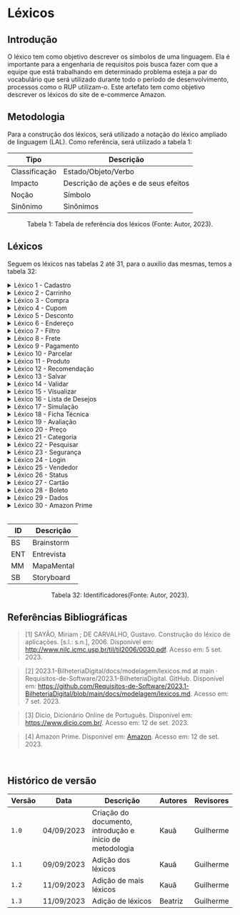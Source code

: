 # Léxicos

## Introdução

O léxico tem como objetivo descrever os símbolos de uma linguagem. Ela é importante para a engenharia de requisitos pois busca fazer com que a equipe que está trabalhando em determinado problema esteja a par do vocabulário que será utilizado durante todo o período de desenvolvimento, processos como o RUP utilizam-o. Este artefato tem como objetivo descrever os léxicos do site de e-commerce Amazon.

## Metodologia

Para a construção dos léxicos, será utilizado a notação do léxico ampliado de linguagem (LAL). Como referência, será utilizado a tabela 1:

<center>

| Tipo          | Descrição                            |
| ------------- | ------------------------------------ |
| Classificação | Estado/Objeto/Verbo                  |
| Impacto       | Descrição de ações e de seus efeitos |
| Noção         | Símbolo                              |
| Sinônimo      | Sinônimos                            |

</center>

<div style="text-align: center">
<p> Tabela 1: Tabela de referência dos léxicos (Fonte: Autor, 2023).</p>
</div>

## Léxicos

Seguem os léxicos nas tabelas 2 até 31, para o auxilio das mesmas, temos a tabela 32:

<details>
    <summary>Léxico 1 - Cadastro</summary>

   <table>
      <thead>
         <tr>
            <th>L1</th>
            <th>Descrição</th>
         </tr>
      </thead>
      <tbody>
         <tr>
            <td>Classificação</td>
            <td>Objeto</td>
         </tr>
        <tr>
            <td>Impacto</td>
            <td>O usuário poder se conectar com o sistema e salvar suas informações</td>
         </tr>
        <tr>
            <td>Noção</td>
            <td>O usuário pode se cadastrar de forma prática.</br> O sistema cadastra múltiplos endereços de entrega.</br>O sistema permite o cadastro de múltiplos sistemas de pagamento.</td>
         </tr>
        <tr>
            <td>Sinônimo</td>
            <td>Registro</td>
         </tr>
         <tr>
            <td>Elicitado</td>
            <td>SB02,BS05,BS07,BS08 e ENT02</td>
         </tr>
      </tbody>
   </table>

   <div style="text-align: center">
      <p> Tabela 2: Léxico 1 (Fonte: Autor, 2023).</p>
   </div>

</details>

<details>
    <summary>Léxico 2 - Carrinho</summary>

   <table>
      <thead>
         <tr>
            <th>L2</th>
            <th>Descrição</th>
         </tr>
      </thead>
      <tbody>
         <tr>
            <td>Classificação</td>
            <td>Objeto</td>
         </tr>
        <tr>
            <td>Impacto</td>
            <td>O usuário pode salvar as compras que ele deseja.</td>
         </tr>
        <tr>
            <td>Noção</td>
            <td>O usuário pode salvar suas compras no carrinho</br> O usuário pode visualizar oque tem dentro do carrinho.</td>
         </tr>
        <tr>
            <td>Sinônimo</td>
            <td>Lista de compras</td>
         </tr>
         <tr>
            <td>Elicitado</td>
            <td>ENT05 e BS15</td>
         </tr>
      </tbody>
   </table>

   <div style="text-align: center">
      <p> Tabela 3: Léxico 2 (Fonte: Autor, 2023).</p>
   </div>

</details>

<details>
    <summary>Léxico 3 - Compra</summary>

   <table>
      <thead>
         <tr>
            <th>L3</th>
            <th>Descrição</th>
         </tr>
      </thead>
      <tbody>
         <tr>
            <td>Classificação</td>
            <td>Objeto</td>
         </tr>
        <tr>
            <td>Impacto</td>
            <td>O usuário pode realizar compras.</td>
         </tr>
        <tr>
            <td>Noção</td>
            <td>O usuário está interessado em realizar compras.</td>
         </tr>
        <tr>
            <td>Sinônimo</td>
            <td>Aquisição</td>
         </tr>
         <tr>
            <td>Elicitado</td>
            <td>ENT04</td>
         </tr>
      </tbody>
   </table>

   <div style="text-align: center">
      <p> Tabela 4: Léxico 3 (Fonte: Autor, 2023).</p>
   </div>

</details>

<details>
    <summary>Léxico 4 - Cupom</summary>

   <table>
      <thead>
         <tr>
            <th>L4</th>
            <th>Descrição</th>
         </tr>
      </thead>
      <tbody>
         <tr>
            <td>Classificação</td>
            <td>Objeto</td>
         </tr>
        <tr>
            <td>Impacto</td>
            <td>Utiliza-los para receber o desconto nos produtos.</td>
         </tr>
        <tr>
            <td>Noção</td>
            <td>O usuário pode utilizar cupons para receber descontos.</td>
         </tr>
        <tr>
            <td>Sinônimo</td>
            <td>Cédula</td>
         </tr>
         <tr>
            <td>Elicitado</td>
            <td>BS34,MM06 e MM10</td>
         </tr>
      </tbody>
   </table>

   <div style="text-align: center">
      <p> Tabela 5: Léxico 4 (Fonte: Autor, 2023).</p>
   </div>

</details>

<details>
    <summary>Léxico 5 - Desconto</summary>

   <table>
      <thead>
         <tr>
            <th>L5</th>
            <th>Descrição</th>
         </tr>
      </thead>
      <tbody>
         <tr>
            <td>Classificação</td>
            <td>Objeto</td>
         </tr>
        <tr>
            <td>Impacto</td>
            <td>Utiliza-los para receber o decrecimo dos preços nos produtos.</td>
         </tr>
        <tr>
            <td>Noção</td>
            <td>O usuário pode receber descontos.</td>
         </tr>
        <tr>
            <td>Sinônimo</td>
            <td>Aminguamento, Decréscimo, Corte</td>
         </tr>
         <tr>
            <td>Elicitado</td>
            <td>BS34,MM07 e MM10</td>
         </tr>
      </tbody>
   </table>

   <div style="text-align: center">
      <p> Tabela 6: Léxico 5 (Fonte: Autor, 2023).</p>
   </div>

</details>

<details>
    <summary>Léxico 6 - Endereço</summary>

   <table>
      <thead>
         <tr>
            <th>L6</th>
            <th>Descrição</th>
         </tr>
      </thead>
      <tbody>
         <tr>
            <td>Classificação</td>
            <td>Objeto</td>
         </tr>
        <tr>
            <td>Impacto</td>
            <td>Utilizado para saber a residência do comprador.</td>
         </tr>
        <tr>
            <td>Noção</td>
            <td>O usuário possui um endereço.</br>O usuário pode cadastrar vários endereços</td>
         </tr>
        <tr>
            <td>Sinônimo</td>
            <td>Domicílio, residência, casa</td>
         </tr>
         <tr>
            <td>Elicitado</td>
            <td>BS08 e MM05</td>
         </tr>
      </tbody>
   </table>

   <div style="text-align: center">
      <p> Tabela 7: Léxico 6 (Fonte: Autor, 2023).</p>
   </div>

</details>

<details>
    <summary>Léxico 7 - Filtro</summary>

   <table>
      <thead>
         <tr>
            <th>L7</th>
            <th>Descrição</th>
         </tr>
      </thead>
      <tbody>
         <tr>
            <td>Classificação</td>
            <td>Objeto</td>
         </tr>
        <tr>
            <td>Impacto</td>
            <td>Utilizado para filtrar produtos.</td>
         </tr>
        <tr>
            <td>Noção</td>
            <td>O usuário tem a capacidade de filtrar os produtos do site.</td>
         </tr>
        <tr>
            <td>Sinônimo</td>
            <td>Passador</td>
         </tr>
         <tr>
            <td>Elicitado</td>
            <td>BS12 e MM12</td>
         </tr>
      </tbody>
   </table>

   <div style="text-align: center">
      <p> Tabela 8: Léxico 7 (Fonte: Autor, 2023).</p>
   </div>

</details>

<details>
    <summary>Léxico 8 - Frete</summary>

   <table>
      <thead>
         <tr>
            <th>L8</th>
            <th>Descrição</th>
         </tr>
      </thead>
      <tbody>
         <tr>
            <td>Classificação</td>
            <td>Objeto</td>
         </tr>
        <tr>
            <td>Impacto</td>
            <td>Utilizado para levar o produto do usuário para a residência do mesmo.</td>
         </tr>
        <tr>
            <td>Noção</td>
            <td>O usuário tem a capacidade de escolher quanto tempo seu frete demorará.</br> O usuário poderá simular o seu frete.</td>
         </tr>
        <tr>
            <td>Sinônimo</td>
            <td>Carregamento</td>
         </tr>
         <tr>
            <td>Elicitado</td>
            <td>BS24 e MM08</td>
         </tr>
      </tbody>
   </table>

   <div style="text-align: center">
      <p> Tabela 9: Léxico 8 (Fonte: Autor, 2023).</p>
   </div>

</details>

<details>
    <summary>Léxico 9 - Pagamento</summary>

   <table>
      <thead>
         <tr>
            <th>L9</th>
            <th>Descrição</th>
         </tr>
      </thead>
      <tbody>
         <tr>
            <td>Classificação</td>
            <td>Objeto</td>
         </tr>
        <tr>
            <td>Impacto</td>
            <td>Dar o dinheiro ao dono do produto.</td>
         </tr>
        <tr>
            <td>Noção</td>
            <td>O usuário tem a capacidade de realizar pagamentos.</br> O sistema evidencia os sistemas de pagamento aceitos.</br>O sistema permite a adição de novos métodos de pagamento.</td>
         </tr>
        <tr>
            <td>Sinônimo</td>
            <td>Paga</td>
         </tr>
         <tr>
            <td>Elicitado</td>
            <td>BS07, BS29,BS30, MM06 e MM09</td>
         </tr>
      </tbody>
   </table>

   <div style="text-align: center">
      <p> Tabela 10: Léxico 9 (Fonte: Autor, 2023).</p>
   </div>

</details>

<details>
    <summary>Léxico 10 - Parcelar</summary>

   <table>
      <thead>
         <tr>
            <th>L10</th>
            <th>Descrição</th>
         </tr>
      </thead>
      <tbody>
         <tr>
            <td>Classificação</td>
            <td>Verbo</td>
         </tr>
        <tr>
            <td>Impacto</td>
            <td>Dividir o valor do pagamento.</td>
         </tr>
        <tr>
            <td>Noção</td>
            <td>O usuário tem a capacidade de parcelar seus pagamentos.</td>
         </tr>
        <tr>
            <td>Sinônimo</td>
            <td>Parte, fragmento</td>
         </tr>
         <tr>
            <td>Elicitado</td>
            <td>MM09</td>
         </tr>
      </tbody>
   </table>

   <div style="text-align: center">
      <p> Tabela 11: Léxico 10 (Fonte: Autor, 2023).</p>
   </div>

</details>

<details>
    <summary>Léxico 11 - Produto</summary>

   <table>
      <thead>
         <tr>
            <th>L11</th>
            <th>Descrição</th>
         </tr>
      </thead>
      <tbody>
         <tr>
            <td>Classificação</td>
            <td>Objeto</td>
         </tr>
        <tr>
            <td>Impacto</td>
            <td>Objeto principal de estudo.</td>
         </tr>
        <tr>
            <td>Noção</td>
            <td>O usuário tem a capacidade de comprar produtos.</br>O usuário tem a capacidade de pesquisar sobre produtos</td>
         </tr>
        <tr>
            <td>Sinônimo</td>
            <td>Mercadorias</td>
         </tr>
         <tr>
            <td>Elicitado</td>
            <td>MM09</td>
         </tr>
      </tbody>
   </table>

   <div style="text-align: center">
      <p> Tabela 12: Léxico 11 (Fonte: Autor, 2023).</p>
   </div>

</details>

<details>
    <summary>Léxico 12 - Recomendação</summary>

   <table>
      <thead>
         <tr>
            <th>L12</th>
            <th>Descrição</th>
         </tr>
      </thead>
      <tbody>
         <tr>
            <td>Classificação</td>
            <td>Objeto</td>
         </tr>
        <tr>
            <td>Impacto</td>
            <td>Levar ao usuário sugestões sobre produtos que o mesmo pode desejar.</td>
         </tr>
        <tr>
            <td>Noção</td>
            <td>O usuário pode receber recomendações de produtos que ele provavelmente vá querer.</td>
         </tr>
        <tr>
            <td>Sinônimo</td>
            <td>Sugestões</td>
         </tr>
         <tr>
            <td>Elicitado</td>
            <td>MM04</td>
         </tr>
      </tbody>
   </table>

   <div style="text-align: center">
      <p> Tabela 13: Léxico 12 (Fonte: Autor, 2023).</p>
   </div>

</details>

<details>
    <summary>Léxico 13 - Salvar</summary>

   <table>
      <thead>
         <tr>
            <th>L13</th>
            <th>Descrição</th>
         </tr>
      </thead>
      <tbody>
         <tr>
            <td>Classificação</td>
            <td>Verbo</td>
         </tr>
        <tr>
            <td>Impacto</td>
            <td>Guardar as informações que foram submetidas ao servidor.</td>
         </tr>
        <tr>
            <td>Noção</td>
            <td>O usuário pode salvar suas informações.</td>
         </tr>
        <tr>
            <td>Sinônimo</td>
            <td>Guardar</td>
         </tr>
         <tr>
            <td>Elicitado</td>
            <td>MM05,ENT07 e MM14</td>
         </tr>
      </tbody>
   </table>

   <div style="text-align: center">
      <p> Tabela 14: Léxico 13 (Fonte: Autor, 2023).</p>
   </div>

</details>

<details>
    <summary>Léxico 14 - Validar</summary>

   <table>
      <thead>
         <tr>
            <th>L14</th>
            <th>Descrição</th>
         </tr>
      </thead>
      <tbody>
         <tr>
            <td>Classificação</td>
            <td>Verbo</td>
         </tr>
        <tr>
            <td>Impacto</td>
            <td>Garantir com que os dados do usuário estejam corretos.</td>
         </tr>
        <tr>
            <td>Noção</td>
            <td>O sistema deve validar as informações do usuário.</br>O usuário deve validar suas informações.</td>
         </tr>
        <tr>
            <td>Sinônimo</td>
            <td>Legitimar</td>
         </tr>
         <tr>
            <td>Elicitado</td>
            <td>SB03</td>
         </tr>
      </tbody>
   </table>

   <div style="text-align: center">
      <p> Tabela 15: Léxico 14 (Fonte: Autor, 2023).</p>
   </div>

</details>

<details>
    <summary>Léxico 15 - Visualizar</summary>

   <table>
      <thead>
         <tr>
            <th>L15</th>
            <th>Descrição</th>
         </tr>
      </thead>
      <tbody>
         <tr>
            <td>Classificação</td>
            <td>Verbo</td>
         </tr>
        <tr>
            <td>Impacto</td>
            <td>Permitir que o usuário observe os produtos.</td>
         </tr>
        <tr>
            <td>Noção</td>
            <td>O usuário pode visualizar os produtos disponiveis no aplicativo.</td>
         </tr>
        <tr>
            <td>Sinônimo</td>
            <td>Ver,observar</td>
         </tr>
         <tr>
            <td>Elicitado</td>
            <td>BS33 e ENT03</td>
         </tr>
      </tbody>
   </table>

   <div style="text-align: center">
      <p> Tabela 16: Léxico 15 (Fonte: Autor, 2023).</p>
   </div>

</details>

<details>
    <summary>Léxico 16 - Lista de Desejos</summary>

   <table>
      <thead>
         <tr>
            <th>L16</th>
            <th>Descrição</th>
         </tr>
      </thead>
      <tbody>
         <tr>
            <td>Classificação</td>
            <td>Objeto</td>
         </tr>
        <tr>
            <td>Impacto</td>
            <td>Permitir que o usuário guarde produtos desejados.</td>
         </tr>
        <tr>
            <td>Noção</td>
            <td>O usuário pode guardar produtos que ele deseja comprar.</br>O usuário pode adicionar produtos na lista de desejo.</br>O usuário pode remover produtos da lista de desejos.</td>
         </tr>
        <tr>
            <td>Sinônimo</td>
            <td>Comprar mais tarde</td>
         </tr>
         <tr>
            <td>Elicitado</td>
            <td>BS17 e BS18</td>
         </tr>
      </tbody>
   </table>

   <div style="text-align: center">
      <p> Tabela 17: Léxico 16 (Fonte: Autor, 2023).</p>
   </div>

</details>

<details>
    <summary>Léxico 17 - Simulação</summary>

   <table>
      <thead>
         <tr>
            <th>L17</th>
            <th>Descrição</th>
         </tr>
      </thead>
      <tbody>
         <tr>
            <td>Classificação</td>
            <td>Objeto</td>
         </tr>
        <tr>
            <td>Impacto</td>
            <td>Permitir que o usuário veja o preço futuro dos seus produtos com o frete.</td>
         </tr>
        <tr>
            <td>Noção</td>
            <td>O usuário pode simular seus fretes.</td>
         </tr>
        <tr>
            <td>Sinônimo</td>
            <td>Fingimento</td>
         </tr>
         <tr>
            <td>Elicitado</td>
            <td>BS24</td>
         </tr>
      </tbody>
   </table>

   <div style="text-align: center">
      <p> Tabela 18: Léxico 17 (Fonte: Autor, 2023).</p>
   </div>

</details>

<details>
    <summary>Léxico 18 - Ficha Técnica</summary>

   <table>
      <thead>
         <tr>
            <th>L18</th>
            <th>Descrição</th>
         </tr>
      </thead>
      <tbody>
         <tr>
            <td>Classificação</td>
            <td>Objeto</td>
         </tr>
        <tr>
            <td>Impacto</td>
            <td>Permitir que o usuário saiba mais sobre o produto que ele está comprando.</td>
         </tr>
        <tr>
            <td>Noção</td>
            <td>É disponibilizado ao usuário uma ficha tecnica dos produtos.</td>
         </tr>
        <tr>
            <td>Sinônimo</td>
            <td>Fingimento</td>
         </tr>
         <tr>
            <td>Elicitado</td>
            <td>BS14</td>
         </tr>
      </tbody>
   </table>

   <div style="text-align: center">
      <p> Tabela 19: Léxico 18 (Fonte: Autor, 2023).</p>
   </div>

</details>

<details>
    <summary>Léxico 19 - Avaliação </summary>

   <table>
      <thead>
         <tr>
            <th>L19</th>
            <th>Descrição</th>
         </tr>
      </thead>
      <tbody>
         <tr>
            <td>Classificação</td>
            <td>Objeto</td>
         </tr>
        <tr>
            <td>Impacto</td>
            <td>Permite o usuário saber a qualidade do produto que esta comprando, ou até mesmo saber se a entrega foi bem sucedida</td>
         </tr>
        <tr>
            <td>Noção</td>
            <td>Notas e comentários feitos por outras pessoas a respeito de um produto ou serviço.</td>
         </tr>
        <tr>
            <td>Sinônimo</td>
            <td>Análise, consideração, julgamento, opinião, crítica, reflexão.
</td>
         </tr>
         <tr>
            <td>Elicitado</td>
            <td>BS26</td>
         </tr>
      </tbody>
   </table>

   <div style="text-align: center">
      <p> Tabela 20: Léxico 19 (Fonte: Autor, 2023).</p>
   </div>

</details>

<details>
    <summary>Léxico 20 - Preço </summary>

   <table>
      <thead>
         <tr>
            <th>L20</th>
            <th>Descrição</th>
         </tr>
      </thead>
      <tbody>
         <tr>
            <td>Classificação</td>
            <td>Objeto</td>
         </tr>
        <tr>
            <td>Impacto</td>
            <td>O usuário saber quanto vai pagar no produto.</td>
         </tr>
        <tr>
            <td>Noção</td>
            <td>Quantia que estabelece o valor do que se pretende comprar</td>
         </tr>
        <tr>
            <td>Sinônimo</td>
            <td> Valor, custo, compensação.
</td>
         </tr>
         <tr>
            <td>Elicitado</td>
            <td>BS25, BS27</td>
         </tr>
      </tbody>
   </table>

   <div style="text-align: center">
      <p> Tabela 21: Léxico 20 (Fonte: Autor, 2023).</p>
   </div>

</details>

<details>
    <summary>Léxico 21 - Categoria </summary>

   <table>
      <thead>
         <tr>
            <th>L21.</th>
            <th>Descrição</th>
         </tr>
      </thead>
      <tbody>
         <tr>
            <td>Classificação</td>
            <td>Objeto</td>
         </tr>
        <tr>
            <td>Impacto</td>
            <td>O usuário poder pesquisar seus produtos pelo tipo.</td>
         </tr>
        <tr>
            <td>Noção</td>
            <td>Divisão ou subdivisão de um produto.</td>
         </tr>
        <tr>
            <td>Sinônimo</td>
            <td>Camada, classe, divisão, subdivisão.
</td>
         </tr>
         <tr>
            <td>Elicitado</td>
            <td>BS22</td>
         </tr>
      </tbody>
   </table>

   <div style="text-align: center">
      <p> Tabela 22: Léxico 21 (Fonte: Autor, 2023).</p>
   </div>

</details>

<details>
    <summary>Léxico 22 - Pesquisar </summary>

   <table>
      <thead>
         <tr>
            <th>L22</th>
            <th>Descrição</th>
         </tr>
      </thead>
      <tbody>
         <tr>
            <td>Classificação</td>
            <td>Verbo</td>
         </tr>
        <tr>
            <td>Impacto</td>
            <td>O usuário poder buscar pelo seu produto.</td>
         </tr>
        <tr>
            <td>Noção</td>
            <td>Procurar pelo produto desejado </td>
         </tr>
        <tr>
            <td>Sinônimo</td>
            <td>Procurar, sondar, explorar
</td>
         </tr>
         <tr>
            <td>Elicitado</td>
            <td>BS32</td>
         </tr>
      </tbody>
   </table>

   <div style="text-align: center">
      <p> Tabela 23: Léxico 22 (Fonte: Autor, 2023).</p>
   </div>

</details>

<details>
    <summary>Léxico 23 - Segurança </summary>

   <table>
      <thead>
         <tr>
            <th>L23</th>
            <th>Descrição</th>
         </tr>
      </thead>
      <tbody>
         <tr>
            <td>Classificação</td>
            <td>Objeto</td>
         </tr>
        <tr>
            <td>Impacto</td>
            <td>Um sistema seguro trás mais confiança do usuário</td>
         </tr>
        <tr>
            <td>Noção</td>
            <td>Situação do que está seguro, afastamento de todo perigo</td>
         </tr>
        <tr>
            <td>Sinônimo</td>
            <td> Confiança, estabilidade, firmeza, garantia.
</td>
         </tr>
         <tr>
            <td>Elicitado</td>
            <td>ENT06, SB02, MM01</td>
         </tr>
      </tbody>
   </table>

   <div style="text-align: center">
      <p> Tabela 24: Léxico 23 (Fonte: Autor, 2023).</p>
   </div>

</details>

<details>
    <summary>Léxico 24 - Login </summary>

   <table>
      <thead>
         <tr>
            <th>L24</th>
            <th>Descrição</th>
         </tr>
      </thead>
      <tbody>
         <tr>
            <td>Classificação</td>
            <td>Objeto</td>
         </tr>
        <tr>
            <td>Impacto</td>
            <td>O usuário poder ter suas informações salvas no site.</td>
         </tr>
        <tr>
            <td>Noção</td>
            <td>Modo de ligação a uma rede protegida que dá acesso ao usuário a um sistema informático, por meio da introdução de uma identidade e senha.</td>
         </tr>
        <tr>
            <td>Sinônimo</td>
            <td>Acesso, ligação, comunicação, conexão, logon
</td>
         </tr>
         <tr>
            <td>Elicitado</td>
            <td>ENT02 e MM03</td>
         </tr>
      </tbody>
   </table>

   <div style="text-align: center">
      <p> Tabela 25: Léxico 24 (Fonte: Autor, 2023).</p>
   </div>

</details>

<details>
    <summary>Léxico 25 - Vendedor </summary>

   <table>
      <thead>
         <tr>
            <th>L25</th>
            <th>Descrição</th>
         </tr>
      </thead>
      <tbody>
         <tr>
            <td>Classificação</td>
            <td>Objeto</td>
         </tr>
        <tr>
            <td>Impacto</td>
            <td>Permitir que o usuário saiba quem é o vendendor do produto.</td>
         </tr>
        <tr>
            <td>Noção</td>
            <td>Indivíduo que tem a profissão de vender mercadorias.</td>
         </tr>
        <tr>
            <td>Sinônimo</td>
            <td>Pracista, agenciador
</td>
         </tr>
         <tr>
            <td>Elicitado</td>
            <td>BS16</td>
         </tr>
      </tbody>
   </table>

   <div style="text-align: center">
      <p> Tabela 26: Léxico 25 (Fonte: Autor, 2023).</p>
   </div>

</details>

<details>
    <summary>Léxico 26 - Status </summary>

   <table>
      <thead>
         <tr>
            <th>L26</th>
            <th>Descrição</th>
         </tr>
      </thead>
      <tbody>
         <tr>
            <td>Classificação</td>
            <td>Objeto</td>
         </tr>
        <tr>
            <td>Impacto</td>
            <td>O usuário saber o estado do seu pedido.</td>
         </tr>
        <tr>
            <td>Noção</td>
            <td>Estado ou circunstância que algo ocupa em determinado momento.</td>
         </tr>
        <tr>
            <td>Sinônimo</td>
            <td>Condição

</td>
         </tr>
         <tr>
            <td>Elicitado</td>
            <td>BS21</td>
         </tr>
      </tbody>
   </table>

   <div style="text-align: center">
      <p> Tabela 27: Léxico 26 (Fonte: Autor, 2023).</p>
   </div>

</details>

<details>
    <summary>Léxico 27 - Cartão </summary>

   <table>
      <thead>
         <tr>
            <th>L27</th>
            <th>Descrição</th>
         </tr>
      </thead>
      <tbody>
         <tr>
            <td>Classificação</td>
            <td>Objeto</td>
         </tr>
        <tr>
            <td>Impacto</td>
            <td>O usuário poder utilizar seu cartão como metodo de pagamento.</td>
         </tr>
        <tr>
            <td>Noção</td>
            <td>Cartão que permite ao usuário a aquisição de mercadorias, como se fosse dinheiro.</td>
         </tr>
        <tr>
            <td>Sinônimo</td>
            <td>Bilhete, ticket</td>
         </tr>
         <tr>
            <td>Elicitado</td>
            <td>MM06</td>
         </tr>
      </tbody>
   </table>

   <div style="text-align: center">
      <p> Tabela 28: Léxico 27 (Fonte: Autor, 2023).</p>
   </div>

</details>

<details>
    <summary>Léxico 28 - Boleto </summary>

   <table>
      <thead>
         <tr>
            <th>L28</th>
            <th>Descrição</th>
         </tr>
      </thead>
      <tbody>
         <tr>
            <td>Classificação</td>
            <td>Objeto</td>
         </tr>
        <tr>
            <td>Impacto</td>
            <td>O usuário utilizar o boleto como forma de pagamento.</td>
         </tr>
        <tr>
            <td>Noção</td>
            <td>Comprovante de uma dívida que, com prazo estabelecido, é utilizado como forma de pagamento de produtos ou de serviços a prazo.</td>
         </tr>
        <tr>
            <td>Sinônimo</td>
            <td>Aposta, pule.</td>
         </tr>
         <tr>
            <td>Elicitado</td>
            <td>MM06</td>
         </tr>
      </tbody>
   </table>

   <div style="text-align: center">
      <p> Tabela 29: Léxico 28 (Fonte: Autor, 2023).</p>
   </div>

</details>

<details>
    <summary>Léxico 29 - Dados </summary>

   <table>
      <thead>
         <tr>
            <th>L29</th>
            <th>Descrição</th>
         </tr>
      </thead>
      <tbody>
         <tr>
            <td>Classificação</td>
            <td>Objeto</td>
         </tr>
        <tr>
            <td>Impacto</td>
            <td>Informações sobre o vendedor ou o comprador serem guardadas no sistema.</td>
         </tr>
        <tr>
            <td>Noção</td>
            <td>Informação que identifica algo, alguém</td>
         </tr>
        <tr>
            <td>Sinônimo</td>
            <td>Conhecimentos, informações</td>
         </tr>
         <tr>
            <td>Elicitado</td>
            <td>MM02, BS16, SB02</td>
         </tr>
      </tbody>
   </table>

   <div style="text-align: center">
      <p> Tabela 30: Léxico 29 (Fonte: Autor, 2023).</p>
   </div>

</details>

<details>
    <summary>Léxico 30 - Amazon Prime </summary>

   <table>
      <thead>
         <tr>
            <th>L30</th>
            <th>Descrição</th>
         </tr>
      </thead>
      <tbody>
         <tr>
            <td>Classificação</td>
            <td>Objeto</td>
         </tr>
        <tr>
            <td>Impacto</td>
            <td>O usuário ter acesso a promoções, frete grátis, ebook, etc.</td>
         </tr>
        <tr>
            <td>Noção</td>
            <td> Assinatura mensal ou anual com vários benefícios</td>
         </tr>
        <tr>
            <td>Sinônimo</td>
            <td>Assinatura</td>
         </tr>
         <tr>
            <td>Elicitado</td>
            <td>MM07, MM08</td>
         </tr>
      </tbody>
   </table>

   <div style="text-align: center">
      <p> Tabela 31: Léxico 30 (Fonte: Autor, 2023).</p>
   </div>

</details>

</br>

<center>

| ID  | Descrição  |
| --- | ---------- |
| BS  | Brainstorm |
| ENT | Entrevista |
| MM  | MapaMental |
| SB  | Storyboard |

</center>

<div style="text-align: center">
   <p> Tabela 32: Identificadores(Fonte: Autor, 2023).</p>
</div>

## Referências Bibliográficas

> [1] SAYÃO, Miriam ; DE CARVALHO, Gustavo. Construção do léxico de aplicações. [s.l.: s.n.], 2006. Disponível em: <http://www.nilc.icmc.usp.br/til/til2006/0030.pdf>. Acesso em: 5 set. 2023. </br>

> [2] 2023.1-BilheteriaDigital/docs/modelagem/lexicos.md at main · Requisitos-de-Software/2023.1-BilheteriaDigital. GitHub. Disponível em: <https://github.com/Requisitos-de-Software/2023.1-BilheteriaDigital/blob/main/docs/modelagem/lexicos.md>. Acesso em: 7 set. 2023.

> [3] Dicio, Dicionário Online de Português. Disponivel em: https://www.dicio.com.br/. Acesso em: 12 de set. 2023.

> [4] Amazon Prime. Disponivel em: [Amazon](https://www.amazon.com.br/gp/help/customer/display.html?nodeId=G6LDPN7YJHYKH2J6). Acesso em: 12 de set. 2023.

‌

## Histórico de versão

| Versão | Data       | Descrição                                                | Autores | Revisores |
| ------ | ---------- | -------------------------------------------------------- | ------- | --------- |
| `1.0`  | 04/09/2023 | Criação do documento, introdução e inicio de metodologia | Kauã    | Guilherme         |
| `1.1`  | 09/09/2023 | Adição dos léxicos                                       | Kauã    | Guilherme         |
| `1.2`  | 11/09/2023 | Adição de mais léxicos                                   | Kauã    | Guilherme          |
| `1.3`  | 11/09/2023 | Adição de léxicos                                        | Beatriz | Guilherme          |
